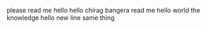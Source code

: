 please read me hello hello chirag bangera read me hello world the knowledge hello
new line same thing